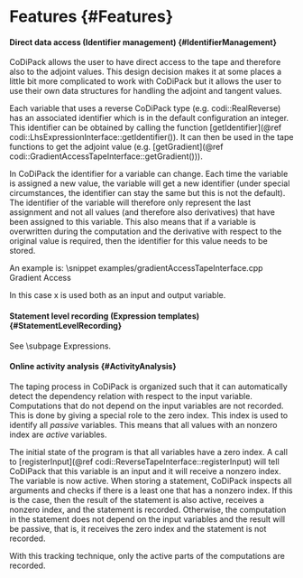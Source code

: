 Features {#Features}
=======

#### Direct data access (Identifier management) {#IdentifierManagement}

CoDiPack allows the user to have direct access to the tape and therefore also to the adjoint values. This design
decision makes it at some places a little bit more complicated to work with CoDiPack but it allows the user to use
their own data structures for handling the adjoint and tangent values.

Each variable that uses a reverse CoDiPack type (e.g. codi::RealReverse) has an associated identifier which is in the
default configuration an integer. This identifier can be obtained by calling the function
[getIdentifier](@ref codi::LhsExpressionInterface::getIdentifier()). It can then be used in the tape functions
to get the adjoint value (e.g. [getGradient](@ref codi::GradientAccessTapeInterface::getGradient())).

In CoDiPack the identifier for a variable can change. Each time the variable is assigned a new value, the variable
will get a new identifier (under special circumstances, the identifier can stay the same but this is not the default). The
identifier of the variable will therefore only represent the last assignment and not all values (and therefore also derivatives)
that have been assigned to this variable. This also means that if a variable is overwritten during the computation and
the derivative with respect to the original value is required, then the identifier for this value needs to be stored.

An example is:
\snippet examples/gradientAccessTapeInterface.cpp Gradient Access

In this case x is used both as an input and output variable.

#### Statement level recording (Expression templates) {#StatementLevelRecording}

See \subpage Expressions.

#### Online activity analysis {#ActivityAnalysis}

The taping process in CoDiPack is organized such that it can automatically detect the dependency relation with respect to
the input variable. Computations that do not depend on the input variables are not recorded. This is done by giving a
special role to the zero index. This index is used to identify all _passive_ variables. This means that all values
with an nonzero index are _active_ variables.

The initial state of the program is that all variables have a zero index. A call to
[registerInput](@ref codi::ReverseTapeInterface::registerInput) will tell CoDiPack that this variable is an input and it
will receive a nonzero index. The variable is now active. When storing a statement, CoDiPack inspects all arguments and
checks if there is a least one that has a nonzero index. If this is the case, then the result of the statement is also
active, receives a nonzero index, and the statement is recorded. Otherwise, the computation in the statement does not
depend on the input variables and the result will be passive, that is, it receives the zero index and the statement is not
recorded.

With this tracking technique, only the active parts of the computations are recorded.
